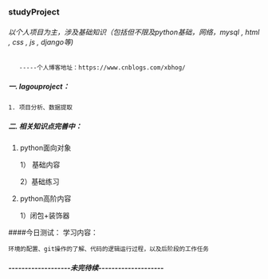 ### studyProject

###### 以个人项目为主，涉及基础知识（包括但不限及python基础，网络，mysql , html , css , js , django等)

       -----个人博客地址：https://www.cnblogs.com/xbhog/

##### 一. lagouproject：

    1. 项目分析、数据提取

##### 二. 相关知识点完善中：

1. python面向对象

   1） 基础内容

   2）基础练习

2. python高阶内容

   1）闭包+装饰器


####今日测试：
学习内容：

    环境的配置、git操作的了解、代码的逻辑运行过程，以及后阶段的工作任务
##### -------------------未完待续--------------------
